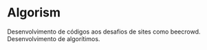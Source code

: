 # Algorism
Desenvolvimento de códigos aos desafios de sites como beecrowd.
Desenvolvimento de algorítimos.
